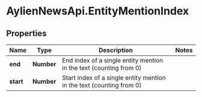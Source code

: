 # AylienNewsApi.EntityMentionIndex

## Properties

Name | Type | Description | Notes
------------ | ------------- | ------------- | -------------
**end** | **Number** | End index of a single entity mention in the text (counting from 0) | 
**start** | **Number** | Start index of a single entity mention in the text (counting from 0) | 


